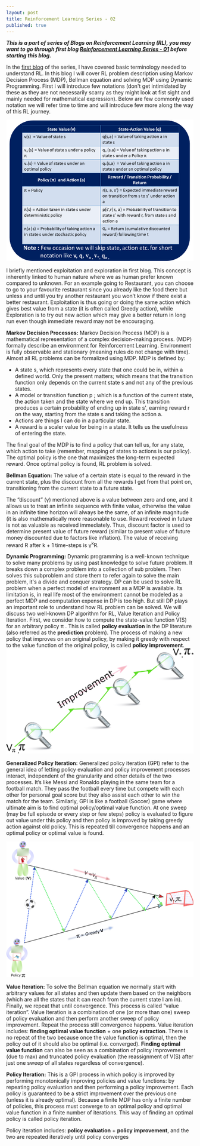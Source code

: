 ```yaml
---
layout: post
title: Reinforcement Learning Series - 02
published: true
---
```


_**This is a part of series of Blogs on Reinforcement Learning (RL), you may want to go through first blog [Reinforcement Learning Series - 01](https://baijayantaroy.github.io/baijayantaroy.github.io/Reinforcement_Learning_Series_01/) before starting this blog.**_

In the [first blog](https://baijayantaroy.github.io/baijayantaroy.github.io/Reinforcement_Learning_Series_01/) of the series, I have covered basic terminology needed to understand RL. In this blog I will cover RL problem description using Markov Decision Process (MDP), Bellman equation and solving MDP using Dynamic Programming. First i will introduce few notations (don't get intimidated by these as they are not necessarily scarry as they might look at fist sight and mainly needed for mathematical expression). Below are few commonly used notation we will refer time to time and will introduce few more along the way of this RL journey.

![Standard Notation](/images/Notation.png "Standard Notation")

I briefly mentioned exploitation and exploration in first blog. This concept is inherently linked to human nature where we as human prefer known compared to unknown. For an example going to Restaurant, you can choose to go to your favourite restaurant since you already like the food there but unless and until you try another restaurant you won’t know if there exist a better restaurant. Exploitation is thus going or doing the same action which gives best value from a state (it is often called Greedy action), while Exploration is to try out new action which may give a better return in long run even though immediate reward may not be encouraging. 

**Markov Decision Processes:** Markov Decision Process (MDP) is a mathematical representation of a complex decision-making process. (MDP) formally describe an environment for Reinforcement Learning. Environment is fully observable and stationary (meaning rules do not change with time). Almost all RL problems can be formalized using MDP. MDP is defined by:

 - A state s, which represents every state that one could be in, within a defined world. Only the present matters; which means that the transition function only depends on the current state s and not any of the previous states.
 - A model or transition function p ; which is a function of the current state, the action taken and the state where we end up. This transition produces a certain probability of ending up in state s', earning reward r on the way, starting from the state s and taking the action a.
 - Actions are things I can do in a particular state.
 - A reward is a scaler value for being in a state. It tells us the usefulness of entering the state.
    
The final goal of the MDP is to find a policy that can tell us, for any state, which action to take (remember, mapping of states to actions is our policy). The optimal policy is the one that maximizes the long-term expected reward. Once optimal policy is found, RL problem is solved.

**Bellman Equation:** The value of a certain state is equal to the reward in the current state, plus the discount from all the rewards I get from that point on, transitioning from the current state to a future state.

The “discount” (γ) mentioned above is a value between zero and one, and it allows us to treat an infinite sequence with finite value, otherwise the value in an infinite time horizon will always be the same, of an infinite magnitude (it is also mathematically more reasonable to use. Reward received in future is not as valuable as received immediately. Thus, discount factor is used to determine present value of future reward (similar to present value of future money discounted due to factors like inflation). The value of receiving reward R after k + 1 time-steps is γ<sup>k</sup>R.  

**Dynamic Programming:** Dynamic programming is a well-known technique to solve many problems by using past knowledge to solve future problem. It breaks down a complex problem into a collection of sub problem. Then solves this subproblem and store them to refer again to solve the main problem, it's a divide and conquer strategy. DP can be used to solve RL problem when a perfect model of environment as a MDP is available. Its limitation is, in real life most of the environment cannot be modeled as a perfect MDP and computation expense in DP is too high. But still DP plays an important role to understand how RL problem can be solved.
We will discuss two well-known DP algorithm for RL, Value Iteration and Policy Iteration. First, we consider how to compute the state-value function V(S) for an arbitrary policy π . This is called **policy evaluation** in the DP literature (also referred as the **prediction** problem). The process of making a new policy that improves on an original policy, by making it greedy with respect to the value function of the original policy, is called **policy improvement**.
![Policy Evaluation and Policy Improvement](/images/Evaluation&Improvement.png "Policy Evaluation and Policy Improvement")

**Generalized Policy Iteration:** Generalized policy iteration (GPI) refer to the general idea of letting policy evaluation and policy improvement processes interact, independent of the granularity and other details of the two processes. It’s like Messi and Ronaldo playing in the same team for a football match. They pass the football every time but compete with each other for personal goal score but they also assist each other to win the match for the team. Similarly, GPI is like a football (Soccer) game where ultimate aim is to find optimal policy/optimal value function. At one sweep (may be full episode or every step or few steps) policy is evaluated to figure out value under this policy and then policy is improved by taking greedy action against old policy. This is repeated till convergence happens and an optimal policy or optimal value is found.

![Generalized Policy Iteration](/images/GPI.png "Generalized Policy Iteration")

**Value Iteration:** To solve the Bellman equation we normally start with arbitrary values for all states and then update them based on the neighbors (which are all the states that it can reach from the current state I am in). Finally, we repeat that until convergence. This process is called “value iteration”.
Value Iteration is a combination of one (or more than one) sweep of policy evaluation and then perform another sweep of policy improvement. Repeat the process still convergence happens.
Value iteration includes: **finding optimal value function** + one **policy extraction**. There is no repeat of the two because once the value function is optimal, then the policy out of it should also be optimal (i.e. converged). **Finding optimal value function** can also be seen as a combination of policy improvement (due to max) and truncated policy evaluation (the reassignment of V(S) after just one sweep of all states regardless of convergence).

**Policy Iteration:** This is a GPI process in which policy is improved by performing monotonically improving policies and value functions: by repeating policy evaluation and then performing a policy improvement. Each policy is guaranteed to be a strict improvement over the previous one (unless it is already optimal). Because a finite MDP has only a finite number of policies, this process must converge to an optimal policy and optimal value function in a finite number of iterations. This way of finding an optimal policy is called policy iteration.

Policy iteration includes: **policy evaluation** + **policy improvement**, and the two are repeated iteratively until policy converges
